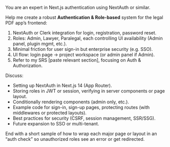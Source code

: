 You are an expert in Next.js authentication using NextAuth or similar.

Help me create a robust **Authentication & Role-based** system for the legal PDF app’s frontend:
1. NextAuth or Clerk integration for login, registration, password reset.
2. Roles: Admin, Lawyer, Paralegal, each controlling UI availability (Admin panel, plugin mgmt, etc.).
3. Minimal friction for user sign-in but enterprise security (e.g. SSO).
4. UI flow: login page -> project workspace (or admin panel if Admin).
5. Refer to my SRS [paste relevant section], focusing on Auth & Authorization.

Discuss:
- Setting up NextAuth in Next.js 14 (App Router).
- Storing roles in JWT or session, verifying in server components or page layout.
- Conditionally rendering components (admin only, etc.).
- Example code for sign-in, sign-up pages, protecting routes (with middlewares or protected layouts).
- Best practices for security (CSRF, session management, SSR/SSG).
- Future expansion to SSO or multi-tenant.

End with a short sample of how to wrap each major page or layout in an “auth check” so unauthorized roles see an error or get redirected.
